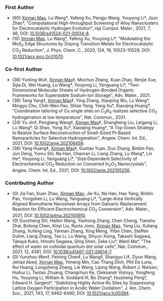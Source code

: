 ### First Author
* (60) <u>Xinnan Mao</u>, Lu Wang\*, Yafeng Xu, Pengju Wang, Youyong Li\*, Jijun Zhao\*, "Computational High-throughput Screening of Alloy Nanoclusters for Electrocatalytic Hydrogen Evolution", npj Comput. Mater., 2021, 7, 46, DOI: [10.1038/s41524-021-00514-8](<https://doi.org/10.1038/s41524-021-00514-8>).
* (10) <u>Xinnan Mao</u>, Lu Wang\*, Yafeng Xu, Youyong Li\*, "Modulating the MoS<sub>2</sub> Edge Structures by Doping Transition Metals for Electrocatalytic CO<sub>2</sub> Reduction", J. Phys. Chem. C., 2020, 124, 19, 10523-10529, DOI: [10.1021/acs.jpcc.0c01070](<https://doi.org/10.1021/acs.jpcc.0c01070>).

### Co-first Author
* (36) Yunling Wu&Dagger;, <u>Xinnan Mao</u>&Dagger;, Mochun Zhang, Xuan Zhao, Renjie Xue, Sijia Di, Wei Huang, Lu Wang\*, Youyong Li, Yanguang Li\*, "Two-Dimensional Molecular Sheets of Hydrogen-Bonded Organic Frameworks for Superstable Sodium-Ion Storage", Adv. Mater., 2021.
* (36) Tang Yang&Dagger;, <u>Xinnan Mao</u>&Dagger;, Ying Zhang, Xiaoping Wu, Lu Wang\*, Mingyu Chu, Chih-Wen Pao, Shize Yang, Yong Xu\*, Xiaoqing Huang\*, "Coordination tailoring of Cu single sites on C<sub>3</sub>N<sub>4</sub> realizes selective CO<sub>2</sub> hydrogenation at low temperature", Nat. Commun., 2021.
* (24) Yu Jin&Dagger;, Pengtang Wang&Dagger;, <u>Xinnan Mao</u>&Dagger;, Shangheng Liu, Leigang Li, Lu Wang\*, Qi Shao, Yong Xu\*, Xiaoqing Huang\*, "A Top-Down Strategy to Realize Surface Reconstruction of Small-Sized Pt-Based Nanoparticles for Selective Hydrogenation", Angew. Chem. Int. Ed., 2021, DOI: [10.1002/anie.202106459](<https://doi.org/10.1002/anie.202106459>).
* (36) Yang Huang&Dagger;, <u>Xinnan Mao</u>&Dagger;, Guotao Yuan, Duo Zhang, Binbin Pan, Jun Deng, Yunru Shi, Na Han, Chaoran Li, Liang Zhang, Lu Wang\*, Lin He\*, Youyong Li, Yanguang Li\*, "Size‐Dependent Selectivity of Electrochemical CO<sub>2</sub> Reduction on Converted In<sub>2</sub>O<sub>3</sub> Nanocrystals", Angew. Chem. Int. Ed., 2021, DOI: [10.1002/anie.202105256](<https://doi.org/10.1002/anie.202105256>).

### Contributing Author
* (0) Jia Fan, Xuan Zhao, <u>Xinnan Mao</u>, Jie Xu, Na Han, Hao Yang, Binbin Pan, Yongshen Li, Lu Wang, Yanguang Li\*, "Large-Area Vertically Aligned Bismuthene Nanosheet Arrays from Galvanic Replacement Reaction for Efficient Electrochemical CO<sub>2</sub> Conversion", Adv. Mater., 2021, DOI: [10.1002/adma.202100910](<https://doi.org/10.1002/adma.202100910>).
* (0) Guozheng Shi, Haibin Wang, Yaohong Zhang, Chen Cheng, Tianshu Zhai, Botong Chen, Xinyi Liu, Ryota Jono, <u>Xinnan Mao</u>, Yang Liu, Xuliang Zhang, Xufeng Ling, Yannan Zhang, Xing Meng, Yifan Chen, Steffen Duhm, Liang Zhang, Tao Li, Lu Wang, Shiyun Xiong, Takashi Sagawa, Takaya Kubo, Hiroshi Segawa, Qing Shen, Zeke Liu\*, Wanli Ma\*, "The effect of water on colloidal quantum dot solar cells", Nat. Commun., 2021, 12, 4381, DOI: [10.1038/s41467-021-24614-7](<https://doi.org/10.1038/s41467-021-24614-7>).
* (0) Yunzhou Wen&Dagger;, Peining Chen&Dagger;, Lu Wang&Dagger;, Shangyu Li&Dagger;, Ziyun Wang, Jehad Abed, <u>Xinnan Mao</u>, Yimeng Min, Cao Thang Dinh, Phil De Luna, Rui Huang, Longsheng Zhang, Lie Wang, Liping Wang, Robert J. Nielsen, Huihui Li, Taotao Zhuang, Changchun Ke, Oleksandr Voznyy, Yongfeng Hu, Youyong Li, William A. Goddard III, Bo Zhang\*, Huisheng Peng\*, Edward H. Sargent\*, "Stabilizing Highly Active Ru Sites by Suppressing Lattice Oxygen Participation in Acidic Water Oxidation", J. Am. Chem. Soc., 2021, 143, 17, 6482-6490, DOI: [10.1021/jacs.1c00384](<https://doi.org/10.1021/jacs.1c00384>).
